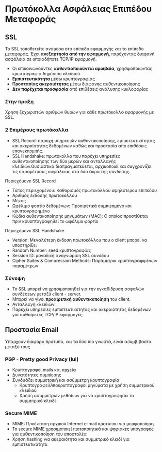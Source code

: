 # Πρωτόκολλα Ασφάλειας Επιπέδου Μεταφοράς 

## SSL
Το SSL τοποθετείτε ανάμεσα στο επίπεδο εφαρμογής και το επίπεδο μεταφοράς. Έχει **ανεξαρτησία από την εφαρμογή**, παρέχοντας διαφανή ασφάλεια σε οποιαδήποτε TCP/IP εφαρμογή.

- Οι επικοινωνούντες **αυθεντιοποιούνται αμοιβαία**, χρησιμοποιώντας κρυπτογραφία δημόσιου κλειδιού.
- **Εμπιστευτικότητα** μέσω κρυπτογραφίας
- **Προστασίας ακεραιότητας** μέσω διάφανης αυθεντικοποίησης
- **Δεν παρέχεται προσφασία** από επιθέσεις ανάλυσης κυκλοφορίας

### Στην πράξη

Χρήση ξεχωριστών αριθμών θυρών για κάθε πρωτόκολλο εφαρμογής με SSL.

### 2 Επιμέρους πρωτόκολλα 

- SSL Record: παροχή υπηρεσιών αυθεντικοποίησης, εμπιστευτικότητας και ακεραίοτητας δεδομένων καθώς και προστασία από επιθέσεις επανεκπομπής.
- SSL Handshake: πρωτόκολλο που παρέχει υπηρεσίες αυθεντικοποίησης των δύο μερών και ανταλλαγής κλειδιών.Ουσιαστικά διαπραγματεύεται, αρχικοποιεί και συγχρονίζει τις παραμέτρους ασφάλειας στα δύο άκρα της σύνδεσης.

Περιεχόμενο SSL Record
- Τύπος περιεχομένου: Καθορισμός πρωτοκόλλου υψηλότερου επιπέδου
- Αριθμός έκδοσης πρωτοκόλλου
- Μήκος
- Ωφέλιμο φορτίο δεδομένων: Προαιρετικά συμπιεσμένο και κρυπτογραφημένο
- Κώδια αυθεντικοποίησης μηνυμάτων (MAC): Ο οποίος προστίθεται πριν κρυοπτογραφηθεί το ωφέλιμο φορτίο

Περιεχόμενο SSL Handshake
- Version: Μεγαλύτερη έκδοση πρωτοκόλλου που ο client μπορεί να υποστηρίξει
- Random Number: seed κρυπτογραφίας
- Session ID: μοναδική αναγνώριση SSL συνόδου
- Cipher Suites & Compression Methods: Παράμετροι κρυπτογραφιμένων παραμέτρων

### Σύνοψη

- Το SSL μπορεί να χρησιμοποιηθεί για την εγκαθίδρυση ασφαλών συνδέσεων μεταξύ client - server.
- Μπορεί να γίνει **προαιρετική αυθεντικοποίηση** του client.
- Ανταλλαγή κλειδιών.
- Παρέχει υπηρεσίες εμπιστευτικότητας και ακεραιότητας δεδομένων για αυθαίρετες TCP/IP εφαρμογές

## Προστασία Email

Υπάρχουν διάφορα πρότυπα, και τα δύο πιο γνωστά, είναι ασυμβίβαστα μεταξύ τους

### PGP - Pretty good Privacy (lul)

- Κρυπτογραφεί mails και αρχεία
- Δυνατότητες συμπίεσης
- Συνδυάζει συμμετρική και ασύμμετρη κρυπτογραφία
  - Κρυπτογραφεί/Αποκρυπτογραφεί μηνύματα με χρήση συμμετρικού κλειδιού
  - Χρήση ασύμμετρων μεθόδων για να κρυπτογραφήσει το συμμετρικό κλειδί

### Secure MIME
- MIME: Προέκταση αρχικού Internet e-mail προτύπου για μορφοποίηση
- Το secure MIME χρησιμοποιεί πιστοποιητικά και ψηφιακές υπογραφές για αυθεντικοποίηση του αποστολέα
- Χρήση hashing για ακεραιότητα και συμμετρικό κλειδί για εμπιστευτικότητα